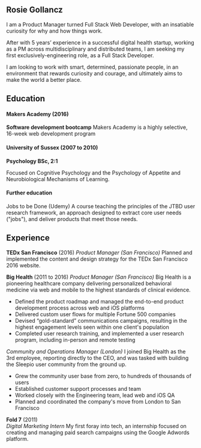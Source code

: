 ## Rosie Gollancz

I am a Product Manager turned Full Stack Web Developer, with an insatiable curiosity for why and how things work.

After with 5 years’ experience in a successful digital health startup, working as a PM across multidisciplinary and distributed teams, I am seeking my first exclusively-engineering role, as a Full Stack Developer.

I am looking to work with smart, determined, passionate people, in an environment that rewards curiosity and courage, and ultimately aims to make the world a better place.


## Education

#### Makers Academy (2016)
**Software development bootcamp**
Makers Academy is a highly selective, 16-week web development program

#### University of Sussex (2007 to 2010)
**Psychology BSc, 2:1**

Focused on Cognitive Psychology and the Psychology of Appetite and Neurobiological
Mechanisms of Learning.

#### Further education

Jobs to be Done (Udemy)
A course teaching the principles of the JTBD user research framework, an approach designed to extract core user needs ("jobs"), and deliver products that meet those needs.


## Experience

**TEDx San Francisco** (2016)
*Product Manager (San Francisco)*
Planned and implemented the content and design strategy for the TEDx San
Francisco 2016 website.


**Big Health** (2011 to 2016)
*Product Manager (San Francisco)*
Big Health is a pioneering healthcare company delivering personalized behavioral
medicine via web and mobile to the highest standards of clinical evidence.
- Defined the product roadmap and managed the end-to-end product development
process across web and iOS platforms
- Delivered custom user flows for multiple Fortune 500 companies
- Devised “gold-standard”  communications campaigns, resulting in the highest
engagement levels seen within one client's population
- Completed user research training, and implemented a user research program,
including in-person and remote testing

*Community and Operations Manager (London)*
I joined Big Health as the 3rd employee, reporting directly to the CEO, and was
tasked with building the Sleepio user community from the ground up.
- Grew the community user base from zero, to hundreds of thousands of users
- Established customer support processes and team
- Worked closely with the Engineering team, lead web and iOS QA
- Planned and coordinated the company's move from London to San Francisco

**Fold 7** (2011)   
*Digital Marketing Intern*
My first foray into tech, an internship focused on creating and managing
paid search campaigns using the Google Adwords platform.
